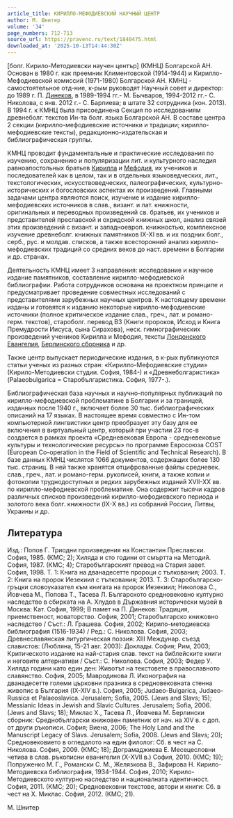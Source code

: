 ```yaml
---
article_title: КИРИЛЛО-МЕФОДИЕВСКИЙ НАУЧНЫЙ ЦЕНТР
author: М. Шнитер
volume: '34'
page_numbers: 712-713
source_url: https://pravenc.ru/text/1840475.html
downloaded_at: '2025-10-13T14:44:30Z'
---
```


[болг. Кирило-Методиевски научен център] (КМНЦ) Болгарской АН. Основан в 1980 г. как преемник Климентовской (1914-1944) и Кирилло-Мефодиевской комиссий (1971-1980) Болгарской АН. КМНЦ - самостоятельное отд-ние, к-рым руководят Научный совет и директор: до 1989 г. П. [Динеков](https://pravenc.ru/text/Динеков.html), в 1989-1994 гг.- М. Бычваров, 1994-2012 гг.- С. Николова, с янв. 2012 г.- С. Барлиева; в штате 32 сотрудника (кон. 2013). В 1994 г. к КМНЦ была присоединена Секция по исследованиям древнеболг. текстов Ин-та болг. языка Болгарской АН. В составе центра 2 секции (кирилло-мефодиевские источники и традиции; кирилло-мефодиевские тексты), редакционно-издательская и библиографическая группы.

КМНЦ проводит фундаментальные и практические исследования по изучению, сохранению и популяризации лит. и культурного наследия равноапостольных братьев [Кирилла](https://pravenc.ru/text/Кирилл.html) и [Мефодия](https://pravenc.ru/text/Мефодий.html), их учеников и последователей как в целом, так и в отдельных языковедческих, лит., текстологических, искусствоведческих, палеографических, культурно-исторических и богословских аспектах их произведений. Главными задачами центра являются поиск, изучение и издание кирилло-мефодиевских источников в слав., визант. и лат. книжности, оригинальных и переводных произведений св. братьев, их учеников и представителей преславской и охридской книжных школ, анализ связей этих произведений с визант. и западноевроп. книжностью, комплексное изучение древнеболг. книжных памятников IХ-ХI вв. и их поздних болг., серб., рус. и молдав. списков, а также всесторонний анализ кирилло-мефодиевских традиций со средних веков до наст. времени в Болгарии и др. странах.

Деятельность КМНЦ имеет 3 направления: исследование и научное издание памятников, составление кирилло-мефодиевской библиографии. Работа сотрудников основана на проектном принципе и предусматривает проведение совместных исследований с представителями зарубежных научных центров. К настоящему времени изданы и готовятся к изданию некоторые кирилло-мефодиевские источники (полное критическое издание слав., греч., лат. и романо-герм. текстов), староболг. перевод ВЗ (Книги пророков, Исход и Книга Премудрости Иисуса, сына Сирахова), неск. гимнографических произведений учеников Кирилла и Мефодия, тексты [Лондонского Евангелия](<https://pravenc.ru/text/Лондонского Евангелия.html>), [Берлинского сборника](<https://pravenc.ru/text/Берлинского сборника.html>) и др.

Также центр выпускает периодические издания, в к-рых публикуются статьи ученых из разных стран: «Кирилло-Мефодиевские студии» (Кирило-Методиевски студии. София, 1984-) и «Древнеболгаристика» (Palaeobulgarica = Старобългаристика. София, 1977-.).

Библиографическая база научных и научно-популярных публикаций по кирилло-мефодиевской проблематике в Болгарии и за границей, изданных после 1940 г., включает более 30 тыс. библиографических описаний на 17 языках. В настоящее время совместно с Ин-том компьютерной лингвистики центр преобразует эту базу для ее включения в виртуальный центр, который при участии 23 гос-в создается в рамках проекта «Средневековая Европа - средневековые культуры и технологические ресурсы» по программе Евросоюза COST (European Co-operation in the Field of Scientific and Technical Research). В базе данных КМНЦ числятся 1066 документов, содержащих более 130 тыс. страниц. В ней также хранятся отцифрованные файлы средневек. слав., греч., лат. и романо-герм. рукописей, книги, а также копии и фотокопии труднодоступных и редких зарубежных изданий XVII-XX вв. по кирилло-мефодиевской проблематике. Она содержит тысячи кадров различных списков произведений кирилло-мефодиевского периода и золотого века болг. книжности (IX-X вв.) из собраний России, Литвы, Украины и др.

## Литература

Изд.: Попов Г. Триодни произведения на Константин Преславски. София, 1985. (КМС; 2); Хиляда и сто години от смъртта на Методий. София, 1987. (КМС; 4); Старобългарският превод на Стария завет. София, 1998. Т. 1: Книга на дванадесетте пророци с тълкования; 2003. Т. 2: Книга на пророк Иезекиил с тълкования; 2013. Т. 3: Старобългарско-гръцки словоуказател към книгата на пророк Иезекиил; Николова С., Йовчева М., Попова Т., Тасева Л. Българското средновековно културно наследство в сбирката на А. Хлудов в Държавния исторически музей в Москва: Кат. София, 1999; В памет на П. Динеков: Традиция, приемственост, новаторство. София, 2001; Старобългарско книжовно наследство / Съст.: Л. Грашева. София, 2002; Кирило-методиевска библиография (1516-1934) / Ред.: С. Николова. София, 2003; Древнеславянская литургическая поэзия: ХIII Междунар. съезд славистов: (Любляна, 15-21 авг. 2003): Доклады. София; Рим, 2003; Критическото издание на най-стария слав. текст на библейските книги и неговите алтернативи / Съст.: С. Николова. София, 2003; Федер У. Хиляда години като един ден: Животът на текстовете в православното славянство. София, 2005; Мавродинова Л. Иконография на дванадесетте големи църковни празника в средновековната стенна живопис в България (IХ-ХIV в.). София, 2005; Judaeo-Bulgarica, Judaeo-Russica et Palaeoslavica. Jerusalem; Sofia, 2005. (Jews and Slavs; 15); Messianic Ideas in Jewish and Slavic Cultures. Jerusalem; Sofia, 2006. (Jews and Slavs; 18); Миклас Х., Тасева Л., Йовчева М. Берлински сборник: Среднобългарски книжовен паметник от нач. на XIV в. с доп. от други ръкописи. София; Виена, 2006; The Holy Land and the Manuscript Legacy of Slavs. Jerusalem; Sofia, 2008. (Jews and Slavs; 20); Средновековието в огледалото на един филолог: Сб. в чест на С. Николова. София, 2009. (КМС; 18); Дограмаджиева Е. Месецесловни четива в слав. ръкописни еваннгелия (X-XVII в.) София, 2010. (КМС; 19); Попруженко М. Г., Романски С. М., Желязкова В., Зафирова Н. Кирило-Методиевска библиография, 1934-1944. София, 2010; Кирило-Методиевското културно наследство и националната идентичност. София, 2011. (КМС; 20); Средновековни текстове, автори и книги: Сб. в чест на Х. Миклас. София, 2012. (КМС; 21).

М. Шнитер
